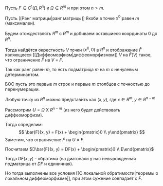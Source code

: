 Пусть $F \in C^{1}(\Omega, R^{n})$ и $\Omega \in R^{m}$ и при этом $n > m$.

Пусть [[Ранг матрицы|ранг матрицы]] Якоби в точке $x^{0}$ равен $m$ (максимален).

Будем отождествлять $R^{m}$ с $R^{m}$ и добиваем оставшиеся координаты 0 до $R^{n}$.

Тогда найдётся окрестность $V$ точки $(x^{0}, 0)$ в $R^{n}$ и отображение $\bar{F}$ являющееся [[Диффеоморфизм|диффеоморфизмом]] $V$ на $\bar{F}(V)$ такое, что ограничение $\bar{F}$ на $V$ = $F$.

Так как ранг равен $m$, то есть подматрица $m$ на $m$ с ненулевым детерминантом.

БОО пусть это первые $m$ строк и первые $m$ столбцов с точностью до перенумерации.

Любую точку из $R^{n}$ можно представить как $(x, y)$, где $x \in R^{m}, y \in R^{n - m}$

Рассмотрим $U = \Omega$ X $R^{n-m}$ (из него будет действовать диффеоморфизм).

Тогда определим:
$$
\bar{F}(x, y) = F(x) + \begin{pmatrix}0 \\ y\end{pmatrix}
$$
Заметим, что ограничение $\bar{F}$ на $U$ = $F$.

Посчитаем $D\bar{F}(x, y) = DF(x) + \begin{pmatrix}0 \\ E\end{pmatrix}$

Тогда $D\bar{F}(x, y)$ - обратима (на диагонали у нас невырожденная подматрица от $DF$ и единичная).

Но тогда выполнены все условия [[О локальной обратимости|теоремы о локальном диффеоморфизме]], при этом сужение совпадает с $F$.